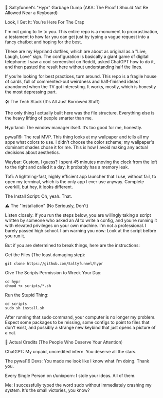 💩 Saltyfunnel's "Hypr" Garbage Dump (AKA: The Proof I Should Not Be Allowed Near a Keyboard)

Look, I Get It: You're Here For The Crap

I'm not going to lie to you. This entire repo is a monument to procrastination, a testament to how far you can get just by typing a vague request into a fancy chatbot and hoping for the best.

These are my Hyprland dotfiles, which are about as original as a "Live, Laugh, Love" sign. The configuration is basically a giant game of digital telephone: I saw a cool screenshot on Reddit, asked ChatGPT how to do it, and then pasted the result here without understanding half the lines.

If you’re looking for best practices, turn around. This repo is a fragile house of cards, full of commented-out weirdness and half-finished ideas I abandoned when the TV got interesting. It works, mostly, which is honestly the most depressing part.

🛠️ The Tech Stack (It's All Just Borrowed Stuff)

The only thing I actually built here was the file structure. Everything else is the heavy lifting of people smarter than me.

Hyprland: The window manager itself. It’s too good for me, honestly.

pywal16: The real MVP. This thing looks at my wallpaper and tells all my apps what colors to use. I didn't choose the color scheme; my wallpaper's dominant shades chose it for me. This is how I avoid making any actual decisions about aesthetics.

Waybar: Custom, I guess? I spent 45 minutes moving the clock from the left to the right and called it a day. It probably has a memory leak.

Tofi: A lightning-fast, highly efficient app launcher that I use, without fail, to open my terminal, which is the only app I ever use anyway. Complete overkill, but hey, it looks different.

The Install Script: Oh, yeah. That.

⚠️ The "Installation" (No Seriously, Don't)

Listen closely. If you run the steps below, you are willingly taking a script written by someone who asked an AI to write a config, and you're running it with elevated privileges on your own machine. I'm not a professional. I barely passed high school. I am warning you now: Look at the script before you run it.

But if you are determined to break things, here are the instructions:

   Get the Files (The least damaging step):
    
    git clone https://github.com/Saltyfunnel/hypr

   Give The Scripts Permission to Wreck Your Day:
  
    cd hypr
    chmod +x scripts/*.sh

  Run the Stupid Thing:

    cd scripts
    sudo sh install.sh

After running that sudo command, your computer is no longer my problem. Expect some packages to be missing, some configs to point to files that don't exist, and possibly a strange new keybind that just opens a picture of a cat.

🙏 Actual Credits (The People Who Deserve Your Attention)

ChatGPT: My unpaid, uncredited intern. You deserve all the stars.

The pywal16 Devs: You made me look like I know what I'm doing. Thank you.

Every Single Person on r/unixporn: I stole your ideas. All of them.

Me: I successfully typed the word sudo without immediately crashing my system. It's the small victories, you know?
